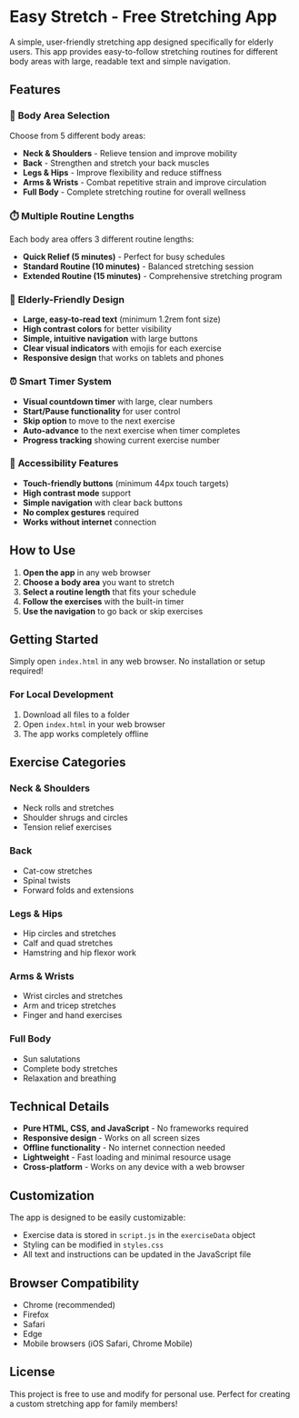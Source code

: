 # Easy Stretch - Free Stretching App

A simple, user-friendly stretching app designed specifically for elderly users. This app provides easy-to-follow stretching routines for different body areas with large, readable text and simple navigation.

## Features

### 🎯 **Body Area Selection**
Choose from 5 different body areas:
- **Neck & Shoulders** - Relieve tension and improve mobility
- **Back** - Strengthen and stretch your back muscles
- **Legs & Hips** - Improve flexibility and reduce stiffness
- **Arms & Wrists** - Combat repetitive strain and improve circulation
- **Full Body** - Complete stretching routine for overall wellness

### ⏱️ **Multiple Routine Lengths**
Each body area offers 3 different routine lengths:
- **Quick Relief (5 minutes)** - Perfect for busy schedules
- **Standard Routine (10 minutes)** - Balanced stretching session
- **Extended Routine (15 minutes)** - Comprehensive stretching program

### 🎨 **Elderly-Friendly Design**
- **Large, easy-to-read text** (minimum 1.2rem font size)
- **High contrast colors** for better visibility
- **Simple, intuitive navigation** with large buttons
- **Clear visual indicators** with emojis for each exercise
- **Responsive design** that works on tablets and phones

### ⏰ **Smart Timer System**
- **Visual countdown timer** with large, clear numbers
- **Start/Pause functionality** for user control
- **Skip option** to move to the next exercise
- **Auto-advance** to the next exercise when timer completes
- **Progress tracking** showing current exercise number

### 📱 **Accessibility Features**
- **Touch-friendly buttons** (minimum 44px touch targets)
- **High contrast mode** support
- **Simple navigation** with clear back buttons
- **No complex gestures** required
- **Works without internet** connection

## How to Use

1. **Open the app** in any web browser
2. **Choose a body area** you want to stretch
3. **Select a routine length** that fits your schedule
4. **Follow the exercises** with the built-in timer
5. **Use the navigation** to go back or skip exercises

## Getting Started

Simply open `index.html` in any web browser. No installation or setup required!

### For Local Development
1. Download all files to a folder
2. Open `index.html` in your web browser
3. The app works completely offline

## Exercise Categories

### Neck & Shoulders
- Neck rolls and stretches
- Shoulder shrugs and circles
- Tension relief exercises

### Back
- Cat-cow stretches
- Spinal twists
- Forward folds and extensions

### Legs & Hips
- Hip circles and stretches
- Calf and quad stretches
- Hamstring and hip flexor work

### Arms & Wrists
- Wrist circles and stretches
- Arm and tricep stretches
- Finger and hand exercises

### Full Body
- Sun salutations
- Complete body stretches
- Relaxation and breathing

## Technical Details

- **Pure HTML, CSS, and JavaScript** - No frameworks required
- **Responsive design** - Works on all screen sizes
- **Offline functionality** - No internet connection needed
- **Lightweight** - Fast loading and minimal resource usage
- **Cross-platform** - Works on any device with a web browser

## Customization

The app is designed to be easily customizable:
- Exercise data is stored in `script.js` in the `exerciseData` object
- Styling can be modified in `styles.css`
- All text and instructions can be updated in the JavaScript file

## Browser Compatibility

- Chrome (recommended)
- Firefox
- Safari
- Edge
- Mobile browsers (iOS Safari, Chrome Mobile)

## License

This project is free to use and modify for personal use. Perfect for creating a custom stretching app for family members!
